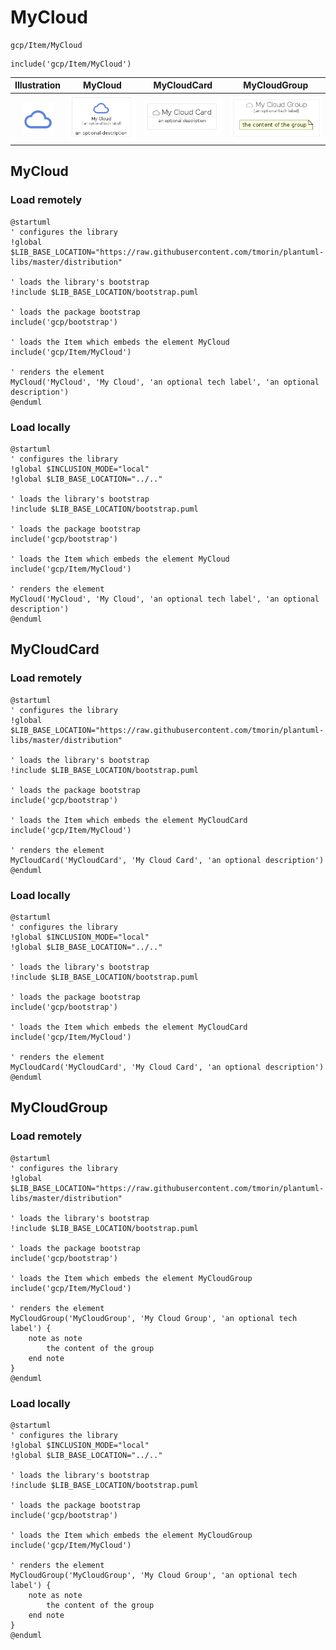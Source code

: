 # MyCloud


```text
gcp/Item/MyCloud
```

```text
include('gcp/Item/MyCloud')
```



| Illustration | MyCloud | MyCloudCard | MyCloudGroup |
| :---: | :---: | :---: | :---: |
| ![illustration for Illustration](../../gcp/Item/MyCloud.png) | ![illustration for MyCloud](../../gcp/Item/MyCloud.Local.png) | ![illustration for MyCloudCard](../../gcp/Item/MyCloudCard.Local.png) | ![illustration for MyCloudGroup](../../gcp/Item/MyCloudGroup.Local.png) |




## MyCloud

### Load remotely
```plantuml
@startuml
' configures the library
!global $LIB_BASE_LOCATION="https://raw.githubusercontent.com/tmorin/plantuml-libs/master/distribution"

' loads the library's bootstrap
!include $LIB_BASE_LOCATION/bootstrap.puml

' loads the package bootstrap
include('gcp/bootstrap')

' loads the Item which embeds the element MyCloud
include('gcp/Item/MyCloud')

' renders the element
MyCloud('MyCloud', 'My Cloud', 'an optional tech label', 'an optional description')
@enduml
```

### Load locally
```plantuml
@startuml
' configures the library
!global $INCLUSION_MODE="local"
!global $LIB_BASE_LOCATION="../.."

' loads the library's bootstrap
!include $LIB_BASE_LOCATION/bootstrap.puml

' loads the package bootstrap
include('gcp/bootstrap')

' loads the Item which embeds the element MyCloud
include('gcp/Item/MyCloud')

' renders the element
MyCloud('MyCloud', 'My Cloud', 'an optional tech label', 'an optional description')
@enduml
```

## MyCloudCard

### Load remotely
```plantuml
@startuml
' configures the library
!global $LIB_BASE_LOCATION="https://raw.githubusercontent.com/tmorin/plantuml-libs/master/distribution"

' loads the library's bootstrap
!include $LIB_BASE_LOCATION/bootstrap.puml

' loads the package bootstrap
include('gcp/bootstrap')

' loads the Item which embeds the element MyCloudCard
include('gcp/Item/MyCloud')

' renders the element
MyCloudCard('MyCloudCard', 'My Cloud Card', 'an optional description')
@enduml
```

### Load locally
```plantuml
@startuml
' configures the library
!global $INCLUSION_MODE="local"
!global $LIB_BASE_LOCATION="../.."

' loads the library's bootstrap
!include $LIB_BASE_LOCATION/bootstrap.puml

' loads the package bootstrap
include('gcp/bootstrap')

' loads the Item which embeds the element MyCloudCard
include('gcp/Item/MyCloud')

' renders the element
MyCloudCard('MyCloudCard', 'My Cloud Card', 'an optional description')
@enduml
```

## MyCloudGroup

### Load remotely
```plantuml
@startuml
' configures the library
!global $LIB_BASE_LOCATION="https://raw.githubusercontent.com/tmorin/plantuml-libs/master/distribution"

' loads the library's bootstrap
!include $LIB_BASE_LOCATION/bootstrap.puml

' loads the package bootstrap
include('gcp/bootstrap')

' loads the Item which embeds the element MyCloudGroup
include('gcp/Item/MyCloud')

' renders the element
MyCloudGroup('MyCloudGroup', 'My Cloud Group', 'an optional tech label') {
    note as note
        the content of the group
    end note
}
@enduml
```

### Load locally
```plantuml
@startuml
' configures the library
!global $INCLUSION_MODE="local"
!global $LIB_BASE_LOCATION="../.."

' loads the library's bootstrap
!include $LIB_BASE_LOCATION/bootstrap.puml

' loads the package bootstrap
include('gcp/bootstrap')

' loads the Item which embeds the element MyCloudGroup
include('gcp/Item/MyCloud')

' renders the element
MyCloudGroup('MyCloudGroup', 'My Cloud Group', 'an optional tech label') {
    note as note
        the content of the group
    end note
}
@enduml
```

